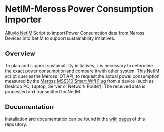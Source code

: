 # NetIM-Meross Power Consumption Importer
[Alluvio NetIM](https://www.riverbed.com/products/alluvio-netim/) Script to import Power Consumption data from Meross Devices into NetIM to support sustainability initiatives.

## Overview
To plan and support sustainability initiatives, it is necessary to determine the exact power consumption and compare it with other system.
This NetIM script queries the Meross IOT API, to request the actual power consumption measured by the
[Meross MSS310 Smart Wifi Plug](https://shop.meross.com/products/meross-smart-wifi-plug-with-energy-monitor-mss310-eu-version) from a device 
(such as Desktop PC, Laptop, Server or Network Router). The received data is processed and transmitted for NetIM.

## Documentation
Installation and documentation can be found in the [wiki pages](https://github.com/data-lakes-io/netim_meross_powerconsumption/wiki) of this repository.
